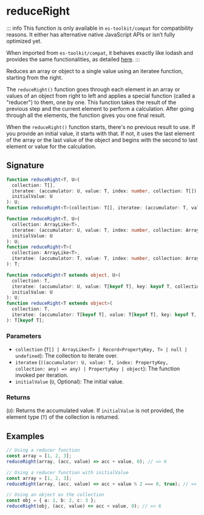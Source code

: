 # reduceRight

::: info
This function is only available in `es-toolkit/compat` for compatibility reasons. It either has alternative native JavaScript APIs or isn’t fully optimized yet.

When imported from `es-toolkit/compat`, it behaves exactly like lodash and provides the same functionalities, as detailed [here](../../../compatibility.md).
:::

Reduces an array or object to a single value using an iteratee function, starting from the right.

The `reduceRight()` function goes through each element in an array or values of an object from right to left and applies a special function (called a "reducer") to them, one by one.
This function takes the result of the previous step and the current element to perform a calculation.
After going through all the elements, the function gives you one final result.

When the `reduceRight()` function starts, there's no previous result to use.
If you provide an initial value, it starts with that.
If not, it uses the last element of the array or the last value of the object and begins with the second to last element or value for the calculation.

## Signature

```typescript
function reduceRight<T, U>(
  collection: T[],
  iteratee: (accumulator: U, value: T, index: number, collection: T[]) => U,
  initialValue: U
): U;
function reduceRight<T>(collection: T[], iteratee: (accumulator: T, value: T, index: number, collection: T[]) => T): T;

function reduceRight<T, U>(
  collection: ArrayLike<T>,
  iteratee: (accumulator: U, value: T, index: number, collection: ArrayLike<T>) => U,
  initialValue: U
): U;
function reduceRight<T>(
  collection: ArrayLike<T>,
  iteratee: (accumulator: T, value: T, index: number, collection: ArrayLike<T>) => T
): T;

function reduceRight<T extends object, U>(
  collection: T,
  iteratee: (accumulator: U, value: T[keyof T], key: keyof T, collection: T) => U,
  initialValue: U
): U;
function reduceRight<T extends object>(
  collection: T,
  iteratee: (accumulator: T[keyof T], value: T[keyof T], key: keyof T, collection: T) => T[keyof T]
): T[keyof T];
```

### Parameters

- `collection` (`T[] | ArrayLike<T> | Record<PropertyKey, T> | null | undefined`): The collection to iterate over.
- `iteratee` (`((accumulator: U, value: T, index: PropertyKey, collection: any) => any) | PropertyKey | object`): The function invoked per iteration.
- `initialValue` (`U`, Optional): The initial value.

### Returns

(`U`): Returns the accumulated value. If `initialValue` is not provided, the element type (`T`) of the collection is returned.

## Examples

```typescript
// Using a reducer function
const array = [1, 2, 3];
reduceRight(array, (acc, value) => acc + value, 0); // => 6

// Using a reducer function with initialValue
const array = [1, 2, 3];
reduceRight(array, (acc, value) => acc + value % 2 === 0, true); // => false

// Using an object as the collection
const obj = { a: 1, b: 2, c: 3 };
reduceRight(obj, (acc, value) => acc + value, 0); // => 6
```
